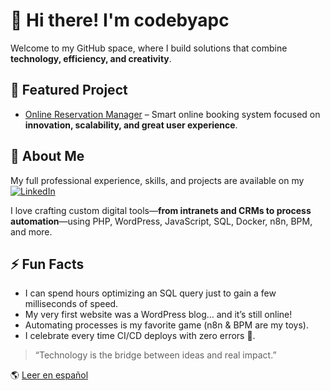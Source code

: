 # 👋 Hi there! I'm **codebyapc**

Welcome to my GitHub space, where I build solutions that combine **technology, efficiency, and creativity**.

## 🚀 Featured Project
- [Online Reservation Manager](https://github.com/codebyapc/online-reservation-manager) – Smart online booking system focused on **innovation, scalability, and great user experience**.

## 💼 About Me
My full professional experience, skills, and projects are available on my  
[![LinkedIn](https://img.shields.io/badge/LinkedIn-Visit-blue?logo=linkedin&style=for-the-badge)](https://www.linkedin.com/in/tuusuario)

I love crafting custom digital tools—**from intranets and CRMs to process automation**—using PHP, WordPress, JavaScript, SQL, Docker, n8n, BPM, and more.

## ⚡ Fun Facts
- I can spend hours optimizing an SQL query just to gain a few milliseconds of speed.  
- My very first website was a WordPress blog… and it’s still online!  
- Automating processes is my favorite game (n8n & BPM are my toys).  
- I celebrate every time CI/CD deploys with zero errors 🚀.  

> “Technology is the bridge between ideas and real impact.”

🌎 [Leer en español](README.es.md)


<!--
**codebyapc/codebyapc** is a ✨ _special_ ✨ repository because its `README.md` (this file) appears on your GitHub profile.

Here are some ideas to get you started:

- 🔭 I’m currently working on ...
- 🌱 I’m currently learning ...
- 👯 I’m looking to collaborate on ...
- 🤔 I’m looking for help with ...
- 💬 Ask me about ...
- 📫 How to reach me: ...
- 😄 Pronouns: ...
- ⚡ Fun fact: ...
-->
